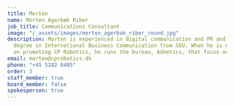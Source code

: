```yaml
---
title: Morten
name: Morten Agerbæk Riber
job_title: Communications Consultant
image: "/_assets/images/morten_agerbak_riber_round.jpg"
description: Morten is experienced in digital communication and PR and holds a master’s
  degree in International Business Communication from SDU. When he is not working
  on promoting CP Robotics, he runs the bureau, Adnetics, that focus on digital marketing.
email: morten@cprobotics.dk
phone: "+45 5182 8495"
order: 3
staff_member: true
board_member: false
spokesperson: true
---
```


